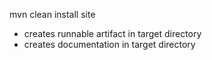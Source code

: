 mvn clean install site

* creates runnable artifact in target directory
* creates documentation in target directory
